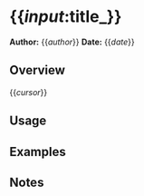 # {{_input_:title_}}

**Author:** {{_author_}}
**Date:** {{_date_}}

## Overview

{{_cursor_}}

## Usage

## Examples

## Notes
